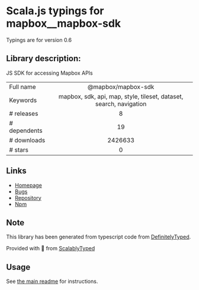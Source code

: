 
# Scala.js typings for mapbox__mapbox-sdk

Typings are for version 0.6

## Library description:
JS SDK for accessing Mapbox APIs

|                    |                 |
| ------------------ | :-------------: |
| Full name          | @mapbox/mapbox-sdk |
| Keywords           | mapbox, sdk, api, map, style, tileset, dataset, search, navigation |
| # releases         | 8 |
| # dependents       | 19 |
| # downloads        | 2426633 |
| # stars            | 0 |

## Links
- [Homepage](https://github.com/mapbox/mapbox-sdk-js#readme)
- [Bugs](https://github.com/mapbox/mapbox-sdk-js/issues)
- [Repository](https://github.com/mapbox/mapbox-sdk-js)
- [Npm](https://www.npmjs.com/package/%40mapbox%2Fmapbox-sdk)
    


## Note
This library has been generated from typescript code from [DefinitelyTyped](https://definitelytyped.org).

Provided with :purple_heart: from [ScalablyTyped](https://github.com/oyvindberg/ScalablyTyped)

## Usage
See [the main readme](../../readme.md) for instructions.


